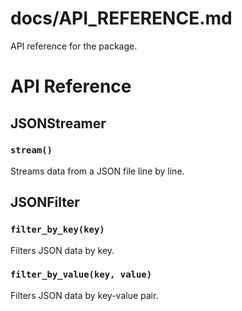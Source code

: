 # docs/API_REFERENCE.md

API reference for the package.
# API Reference

## JSONStreamer
### `stream()`
Streams data from a JSON file line by line.

## JSONFilter


### `filter_by_key(key)`
Filters JSON data by key.

### `filter_by_value(key, value)`
Filters JSON data by key-value pair.